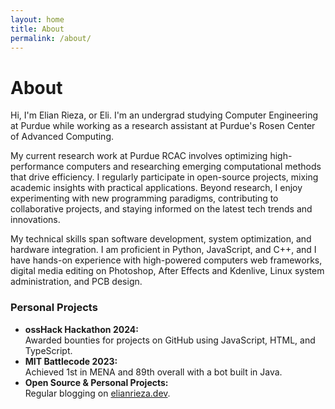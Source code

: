 ```yaml
---
layout: home
title: About
permalink: /about/
---
```


# **About**

Hi, I'm Elian Rieza, or Eli. I'm an undergrad studying Computer Engineering at Purdue while working as a research assistant at Purdue's Rosen Center of Advanced Computing.

My current research work at Purdue RCAC involves optimizing high-performance computers and researching emerging computational methods that drive efficiency. I regularly participate in open-source projects, mixing academic insights with practical applications. Beyond research, I enjoy experimenting with new programming paradigms, contributing to collaborative projects, and staying informed on the latest tech trends and innovations.

My technical skills span software development, system optimization, and hardware integration. I am proficient in Python, JavaScript, and C++, and I have hands-on experience with high-powered computers web frameworks, digital media editing on Photoshop, After Effects and Kdenlive, Linux system administration, and PCB design. 

### Personal Projects
- **ossHack Hackathon 2024:**  
  Awarded bounties for projects on GitHub using JavaScript, HTML, and TypeScript.
- **MIT Battlecode 2023:**  
  Achieved 1st in MENA and 89th overall with a bot built in Java.
- **Open Source & Personal Projects:**  
  Regular blogging on [elianrieza.dev](https://elianrieza.dev).
  
